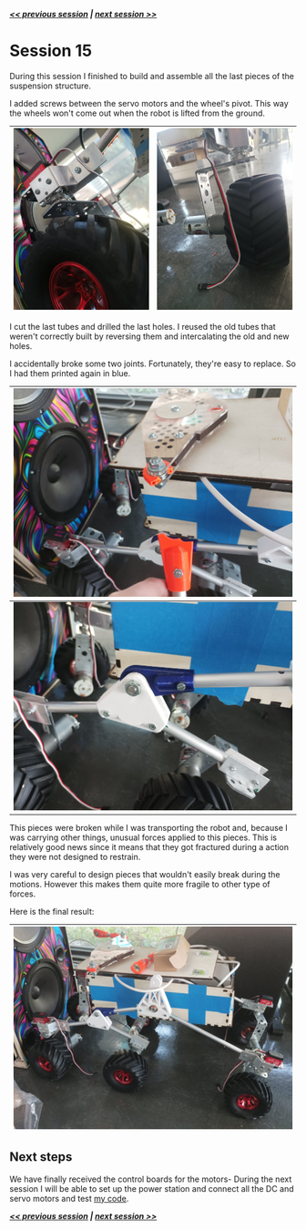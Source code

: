 ***[<< previous session](session14.md) | [next session >>](session16.md)***

# Session 15

During this session I finished to build and assemble all the last pieces of the suspension structure.

I added screws between the servo motors and the wheel's pivot. This way the wheels won't come out when the robot is lifted from the ground.

|![img](../../Documentation/Images/finished1.jpg)|![img](../../Documentation/Images/finished4.jpg)|
|:---:|:---:|

I cut the last tubes and drilled the last holes. I reused the old tubes that weren't correctly built by reversing them and intercalating the old and new holes.

I accidentally broke some two joints. Fortunately, they're easy to replace. So I had them printed again in blue.

|![img](../../Documentation/Images/finished7.jpg)|
|:---:|
|![img](../../Documentation/Images/finished8.jpg)|

This pieces were broken while I was transporting the robot and, because I was carrying other things, unusual forces applied to this pieces.   This is relatively good news since it means that they got fractured during a action they were not designed to restrain.  

I was very careful to design pieces that wouldn't easily break during the motions. However this makes them quite more fragile to other type of forces.

Here is the final result:

|![img](../../Documentation/Images/ROBOT2.jpeg)|
|:---:|

## Next steps

We have finally received the control boards for the motors- During the next session I will be able to set up the power station and connect all the DC and servo motors and test [my code](../../Code/Movement/).

***[<< previous session](session14.md) | [next session >>](session16.md)***
